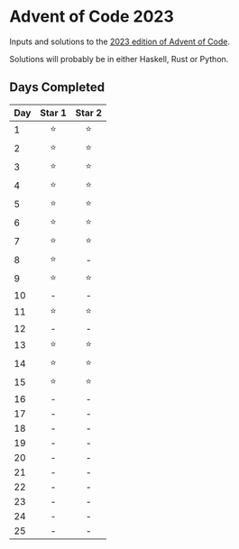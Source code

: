 # Advent of Code 2023

Inputs and solutions to the [2023 edition of Advent of Code](https://adventofcode.com/2023).

Solutions will probably be in either Haskell, Rust or Python.

## Days Completed

Day | Star 1 | Star 2
----|:------:|:-----:
1   | ⭐ | ⭐ 
2   | ⭐ | ⭐
3   | ⭐ | ⭐
4   | ⭐ | ⭐
5   | ⭐ | ⭐
6   | ⭐ | ⭐
7   | ⭐ | ⭐
8   | ⭐ | -
9   | ⭐ | ⭐
10  | - | -
11  | ⭐ | ⭐
12  | - | -
13  | ⭐ | ⭐
14  | ⭐ | ⭐
15  | ⭐ | ⭐
16  | - | -
17  | - | -
18  | - | -
19  | - | -
20  | - | -
21  | - | -
22  | - | -
23  | - | -
24  | - | -
25  | - | -
